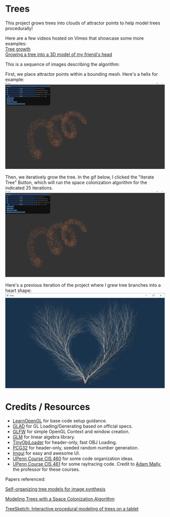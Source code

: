 # Trees

This project grows trees into clouds of attractor points to help model trees procedurally!

Here are a few videos hosted on Vimeo that showcase some more examples:  
[Tree growth](https://vimeo.com/299150076)  
[Growing a tree into a 3D model of my friend's head](https://vimeo.com/299150458)  

This is a sequence of images describing the algorithm:  

First, we place attractor points within a bounding mesh. Here's a helix for example:
![](./Images/points.PNG)

Then, we iteratively grow the tree. In the gif below, I clicked the "Iterate Tree" Button, which will run the space colonization algorithm
for the indicated 25 iterations.
![](./Images/treeGrowth.gif)

Here's a previous iteration of the project where I grew tree branches into a heart shape:
![](./Images/heart.PNG)

# Credits / Resources
* [LearnOpenGL](https://learnopengl.com/) for base code setup guidance.
* [GLAD](https://github.com/Dav1dde/glad) for GL Loading/Generating based on official specs.
* [GLFW](http://www.glfw.org/download.html) for simple OpenGL Context and window creation.
* [GLM](https://glm.g-truc.net/0.9.8/index.html) for linear algebra library.
* [TinyObjLoader](https://github.com/syoyo/tinyobjloader) for header-only, fast OBJ Loading.
* [PCG32](http://www.pcg-random.org/) for header-only, seeded random number generation.
* [Imgui](https://github.com/ocornut/imgui) for easy and awesome UI.
* [UPenn Course CIS 460](https://www.cis.upenn.edu/~cis460/current/) for some code organization ideas.
* [UPenn Course CIS 461](https://github.com/CIS-461-2017) for some raytracing code. Credit to [Adam Mally](https://www.linkedin.com/in/adam-mally-888b912b/), the professor for these courses.

Papers referenced:

[Self-organizing tree models for image synthesis](http://algorithmicbotany.org/papers/selforg.sig2009.html)

[Modeling Trees with a Space Colonization Algorithm](http://algorithmicbotany.org/papers/colonization.egwnp2007.html)

[TreeSketch: Interactive procedural modeling of trees on a tablet](http://algorithmicbotany.org/papers/TreeSketch.SBM2012.html)
